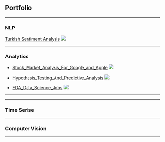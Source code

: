 ## Portfolio

---

### NLP

[Turkish Sentiment Analysis](https://github.com/Gdkmak/Turkish-Sentiment-Analysis/)
<img src="images/dummy_thumbnail.jpg?raw=true"/>

---

### Analytics 

- [Stock_Market_Analysis_For_Google_and_Apple](https://github.com/Gdkmak/analytics/blob/master/Stock_Market_Analysis_For_Google_and_Apple.ipynb/)
  <img src="images/dummy_thumbnail.jpg?raw=true"/>

- [Hypothesis_Testing_And_Predictive_Analysis](https://github.com/Gdkmak/analytics/blob/master/Hypothesis_Testing_And_Predictive_Analysis.ipynb/)
  <img src="images/dummy_thumbnail.jpg?raw=true"/>


- [EDA_Data_Science_Jobs](https://github.com/Gdkmak/analytics/blob/master/EDA_Data_Science_Jobs.ipynb/)
  <img src="images/dummy_thumbnail.jpg?raw=true"/>
  
---



---

### Time Serise

---

### Computer Vision

---



